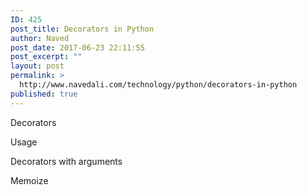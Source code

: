 ```yaml
---
ID: 425
post_title: Decorators in Python
author: Naved
post_date: 2017-06-23 22:11:55
post_excerpt: ""
layout: post
permalink: >
  http://www.navedali.com/technology/python/decorators-in-python
published: true
---
```

Decorators

Usage

Decorators with arguments

Memoize